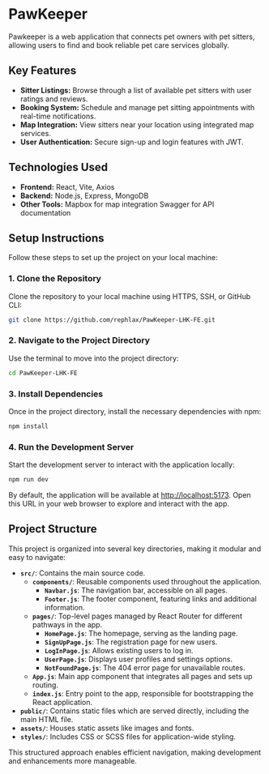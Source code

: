 # PawKeeper

Pawkeeper is a web application that connects pet owners with pet sitters, allowing users to find and book reliable pet care services globally.

## Key Features

- **Sitter Listings:** Browse through a list of available pet sitters with user ratings and reviews.
- **Booking System:** Schedule and manage pet sitting appointments with real-time notifications.
- **Map Integration:** View sitters near your location using integrated map services.
- **User Authentication:** Secure sign-up and login features with JWT.

## Technologies Used

- **Frontend:** React, Vite, Axios
- **Backend:** Node.js, Express, MongoDB
- **Other Tools:** Mapbox for map integration Swagger for API documentation

## Setup Instructions

Follow these steps to set up the project on your local machine:

### 1. Clone the Repository

Clone the repository to your local machine using HTTPS, SSH, or GitHub CLI:

```bash
git clone https://github.com/rephlax/PawKeeper-LHK-FE.git
```

### 2. Navigate to the Project Directory

Use the terminal to move into the project directory:

```bash
cd PawKeeper-LHK-FE
```

### 3. Install Dependencies

Once in the project directory, install the necessary dependencies with npm:

```bash
npm install
```

### 4. Run the Development Server

Start the development server to interact with the application locally:

```bash
npm run dev
```

By default, the application will be available at <http://localhost:5173>. Open this URL in your web browser to explore and interact with the app.

## Project Structure

This project is organized into several key directories, making it modular and easy to navigate:

- **`src/`**: Contains the main source code.
  - **`components/`**: Reusable components used throughout the application.
    - **`Navbar.js`**: The navigation bar, accessible on all pages.
    - **`Footer.js`**: The footer component, featuring links and additional information.
  - **`pages/`**: Top-level pages managed by React Router for different pathways in the app.
    - **`HomePage.js`**: The homepage, serving as the landing page.
    - **`SignUpPage.js`**: The registration page for new users.
    - **`LogInPage.js`**: Allows existing users to log in.
    - **`UserPage.js`**: Displays user profiles and settings options.
    - **`NotFoundPage.js`**: The 404 error page for unavailable routes.
  - **`App.js`**: Main app component that integrates all pages and sets up routing.
  - **`index.js`**: Entry point to the app, responsible for bootstrapping the React application.
- **`public/`**: Contains static files which are served directly, including the main HTML file.
- **`assets/`**: Houses static assets like images and fonts.
- **`styles/`**: Includes CSS or SCSS files for application-wide styling.

This structured approach enables efficient navigation, making development and enhancements more manageable.
